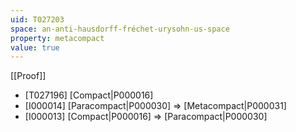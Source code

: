 ```yaml
---
uid: T027203
space: an-anti-hausdorff-fréchet-urysohn-us-space
property: metacompact
value: true
---
```

[[Proof]]

* [T027196] [Compact|P000016]
* [I000014] [Paracompact|P000030] => [Metacompact|P000031]
* [I000013] [Compact|P000016] => [Paracompact|P000030]

